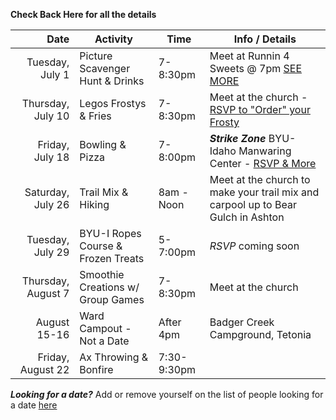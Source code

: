 **Check Back Here for all the details**

|               Date | Activity                           | Time        | Info / Details                                                        |
|-------------------:|------------------------------------|-------------|-----------------------------------------------------------------------|
|    Tuesday, July 1 | Picture Scavenger Hunt & Drinks    | 7-8:30pm    | Meet at Runnin 4 Sweets @ 7pm [SEE MORE](scavenger)                   |
|  Thursday, July 10 | Legos Frostys & Fries              | 7-8:30pm    | Meet at the church - [RSVP to "Order" your Frosty](legos)             |
|    Friday, July 18 | Bowling & Pizza                    | 7-8:00pm    | ***Strike Zone*** BYU-Idaho Manwaring Center - [RSVP & More](bowling) |
|  Saturday, July 26 | Trail Mix & Hiking                 | 8am - Noon  | Meet at the church to make your trail mix and carpool up to Bear Gulch in Ashton  |
|   Tuesday, July 29 | BYU-I Ropes Course & Frozen Treats | 5-7:00pm    | *RSVP* coming soon                                                    |
| Thursday, August 7 | Smoothie Creations w/ Group Games  | 7-8:30pm    | Meet at the church                                                    |
|       August 15-16 | Ward Campout - Not a Date          | After 4pm   | Badger Creek Campground, Tetonia                                      |
|  Friday, August 22 | Ax Throwing & Bonfire              | 7:30-9:30pm |                                                                       |

**_Looking for a date?_** Add or remove yourself on the list of people looking for a date [here](https://docs.google.com/spreadsheets/d/1ejb8PIBNJB9w0nGALb3x0f0VkHCh25d-yF8GJUUSq_4/edit?usp=sharing)
